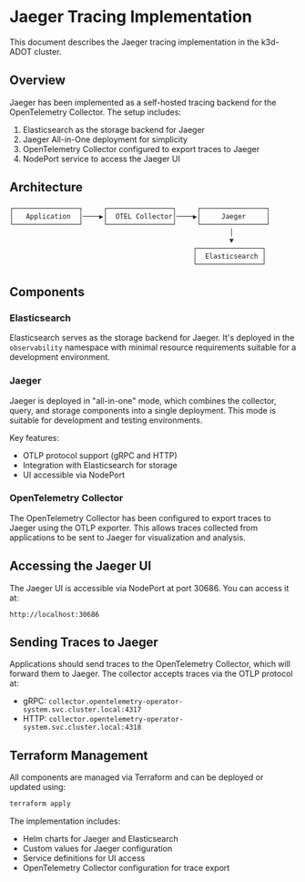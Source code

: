 # Jaeger Tracing Implementation

This document describes the Jaeger tracing implementation in the k3d-ADOT cluster.

## Overview

Jaeger has been implemented as a self-hosted tracing backend for the OpenTelemetry Collector. The setup includes:

1. Elasticsearch as the storage backend for Jaeger
2. Jaeger All-in-One deployment for simplicity
3. OpenTelemetry Collector configured to export traces to Jaeger
4. NodePort service to access the Jaeger UI

## Architecture

```
┌────────────────┐     ┌────────────────┐     ┌────────────────┐
│   Application  │────▶│  OTEL Collector│────▶│     Jaeger     │
└────────────────┘     └────────────────┘     └────────────────┘
                                                      │
                                                      ▼
                                             ┌────────────────┐
                                             │  Elasticsearch │
                                             └────────────────┘
```

## Components

### Elasticsearch

Elasticsearch serves as the storage backend for Jaeger. It's deployed in the `observability` namespace with minimal resource requirements suitable for a development environment.

### Jaeger

Jaeger is deployed in "all-in-one" mode, which combines the collector, query, and storage components into a single deployment. This mode is suitable for development and testing environments.

Key features:
- OTLP protocol support (gRPC and HTTP)
- Integration with Elasticsearch for storage
- UI accessible via NodePort

### OpenTelemetry Collector

The OpenTelemetry Collector has been configured to export traces to Jaeger using the OTLP exporter. This allows traces collected from applications to be sent to Jaeger for visualization and analysis.

## Accessing the Jaeger UI

The Jaeger UI is accessible via NodePort at port 30686. You can access it at:

```
http://localhost:30686
```

## Sending Traces to Jaeger

Applications should send traces to the OpenTelemetry Collector, which will forward them to Jaeger. The collector accepts traces via the OTLP protocol at:

- gRPC: `collector.opentelemetry-operator-system.svc.cluster.local:4317`
- HTTP: `collector.opentelemetry-operator-system.svc.cluster.local:4318`

## Terraform Management

All components are managed via Terraform and can be deployed or updated using:

```bash
terraform apply
```

The implementation includes:
- Helm charts for Jaeger and Elasticsearch
- Custom values for Jaeger configuration
- Service definitions for UI access
- OpenTelemetry Collector configuration for trace export
